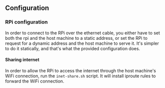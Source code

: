 
## Configuration

### RPi configuration

In order to connect to the RPi over the ethernet cable, you either have to set
both the rpi and the host machine to a static address, or set the RPi to request
for a dynamic address and the host machine to serve it.  It's simpler to do it
statically, and that's what the provided configuration does.

#### Sharing internet

In order to allow the RPi to access the internet through the host machine's WiFi
connection, run the `inet-share.sh` script.  It will install iproute rules to
forward the WiFi connection.
